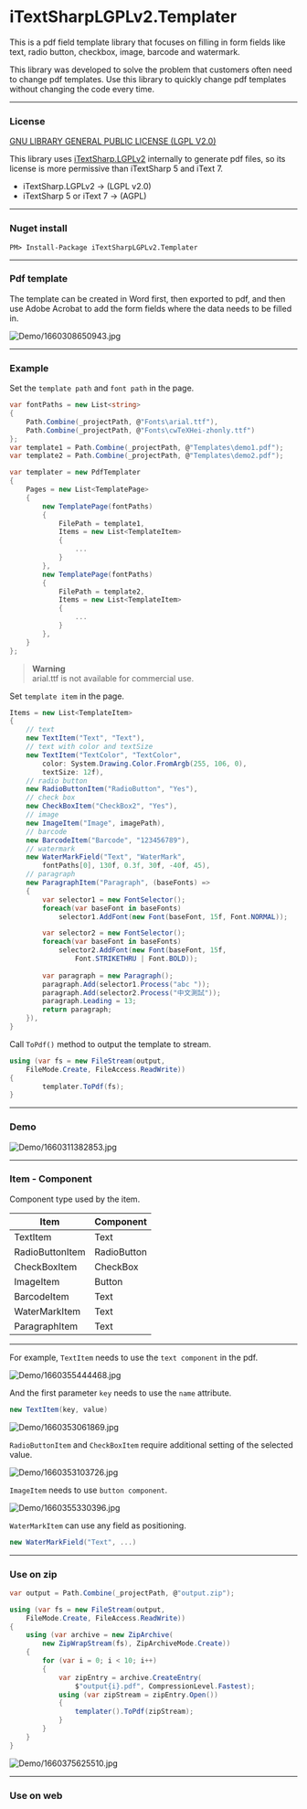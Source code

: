 # iTextSharpLGPLv2.Templater  

This is a pdf field template library that focuses on filling in form fields like text, radio button, checkbox, image, barcode and watermark.  

This library was developed to solve the problem that customers often need to change pdf templates. Use this library to quickly change pdf templates without changing the code every time.  

---  

### License  

[GNU LIBRARY GENERAL PUBLIC LICENSE (LGPL V2.0)](https://www.gnu.org/licenses/old-licenses/lgpl-2.0-standalone.html)  

This library uses [iTextSharp.LGPLv2](https://github.com/VahidN/iTextSharp.LGPLv2.Core) internally to generate pdf files, so its license is more permissive than iTextSharp 5 and iText 7.  

* iTextSharp.LGPLv2 -> (LGPL v2.0)  
* iTextSharp 5 or iText 7 -> (AGPL)  

---  

### Nuget install  

```
PM> Install-Package iTextSharpLGPLv2.Templater
```  

---  

### Pdf template  

The template can be created in Word first, then exported to pdf, and then use Adobe Acrobat to add the form fields where the data needs to be filled in.  

![Demo/1660308650943.jpg](Demo/1660308811795.jpg)  

---  

### Example  

Set the `template path` and `font path` in the page.  

```C#
var fontPaths = new List<string>
{
    Path.Combine(_projectPath, @"Fonts\arial.ttf"),
    Path.Combine(_projectPath, @"Fonts\cwTeXHei-zhonly.ttf")
};
var template1 = Path.Combine(_projectPath, @"Templates\demo1.pdf");
var template2 = Path.Combine(_projectPath, @"Templates\demo2.pdf");

var templater = new PdfTemplater
{
    Pages = new List<TemplatePage>
    {
        new TemplatePage(fontPaths)
        {
            FilePath = template1,
            Items = new List<TemplateItem>
            {
                ...
            }
        },
        new TemplatePage(fontPaths)
        {
            FilePath = template2,
            Items = new List<TemplateItem>
            {
                ...
            }
        },
    }
};
```

> **Warning**  
> arial.ttf is not available for commercial use.  

Set `template item` in the page.  

```C#
Items = new List<TemplateItem>
{
    // text
    new TextItem("Text", "Text"),
    // text with color and textSize
    new TextItem("TextColor", "TextColor",
        color: System.Drawing.Color.FromArgb(255, 106, 0),
        textSize: 12f),
    // radio button
    new RadioButtonItem("RadioButton", "Yes"),
    // check box
    new CheckBoxItem("CheckBox2", "Yes"),
    // image
    new ImageItem("Image", imagePath),
    // barcode
    new BarcodeItem("Barcode", "123456789"),
    // watermark
    new WaterMarkField("Text", "WaterMark",
        fontPaths[0], 130f, 0.3f, 30f, -40f, 45),
    // paragraph
    new ParagraphItem("Paragraph", (baseFonts) =>
    {
        var selector1 = new FontSelector();
        foreach(var baseFont in baseFonts)
            selector1.AddFont(new Font(baseFont, 15f, Font.NORMAL));

        var selector2 = new FontSelector();
        foreach(var baseFont in baseFonts)
            selector2.AddFont(new Font(baseFont, 15f, 
                Font.STRIKETHRU | Font.BOLD));
            
        var paragraph = new Paragraph();
        paragraph.Add(selector1.Process("abc "));
        paragraph.Add(selector2.Process("中文測試"));
        paragraph.Leading = 13;
        return paragraph;
    }),
}
```



Call `ToPdf()` method to output the template to stream.  

```C#
using (var fs = new FileStream(output,
    FileMode.Create, FileAccess.ReadWrite))
{
        templater.ToPdf(fs);
}
```

---  

### Demo  

![Demo/1660311382853.jpg](Demo/1660311382853.jpg)  

---  

### Item - Component  

Component type used by the item.  

 Item | Component 
-------|----------
 TextItem | Text 
 RadioButtonItem | RadioButton
 CheckBoxItem | CheckBox
 ImageItem | Button
 BarcodeItem | Text 
 WaterMarkItem | Text 
 ParagraphItem | Text 

---  

For example, `TextItem` needs to use the `text component` in the pdf.  

![Demo/1660355444468.jpg](Demo/1660355444468.jpg)  

And the first parameter `key` needs to use the `name` attribute.  

```C#
new TextItem(key, value)
```

![Demo/1660353061869.jpg](Demo/1660353061869.jpg)  

`RadioButtonItem` and `CheckBoxItem` require additional setting of the selected value.  

![Demo/1660353103726.jpg](Demo/1660353103726.jpg)  

`ImageItem` needs to use `button component`.  

![Demo/1660355330396.jpg](Demo/1660355330396.jpg)  

`WaterMarkItem` can use any field as positioning.  

```C#
new WaterMarkField("Text", ...)
```

---  

### Use on zip  

```C#
var output = Path.Combine(_projectPath, @"output.zip");

using (var fs = new FileStream(output,
    FileMode.Create, FileAccess.ReadWrite))
{
    using (var archive = new ZipArchive(
        new ZipWrapStream(fs), ZipArchiveMode.Create))
    {
        for (var i = 0; i < 10; i++)
        {
            var zipEntry = archive.CreateEntry(
                $"output{i}.pdf", CompressionLevel.Fastest);
            using (var zipStream = zipEntry.Open())
            {
                templater().ToPdf(zipStream);
            }
        }
    }
}
```

![Demo/1660375625510.jpg](Demo/1660375625510.jpg)  

---  

### Use on web  

